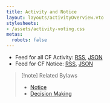 ```yaml
---
title: Activity and Notice
layout: layouts/activityOverview.vto
stylesheets:
- /assets/activity-voting.css
metas:
  robots: false
---
```


- Feed for all CF Activity: [RSS](/feed/index.rss), [JSON](/feed/index.json)
- Feed for CF Notice: [RSS](/feed/notice.rss), [JSON](/feed/notice.json)

> [!note] Related Bylaws
>
> - [Notice](../foundation/bylaws/6-notice-records.md#notice)
> - [Decision Making](../foundation/bylaws/5-decision-making.md)